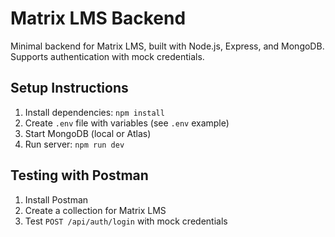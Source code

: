 # Matrix LMS Backend

Minimal backend for Matrix LMS, built with Node.js, Express, and MongoDB. Supports authentication with mock credentials.

## Setup Instructions

1. Install dependencies: `npm install`
2. Create `.env` file with variables (see `.env` example)
3. Start MongoDB (local or Atlas)
4. Run server: `npm run dev`

## Testing with Postman

1. Install Postman
2. Create a collection for Matrix LMS
3. Test `POST /api/auth/login` with mock credentials
